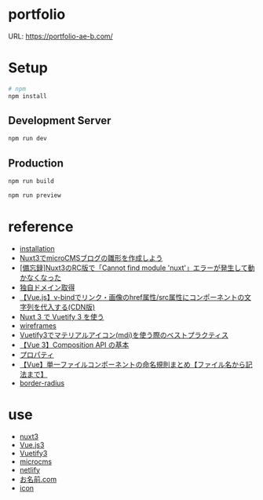 # portfolio

URL: https://portfolio-ae-b.com/

# Setup

```bash
# npm
npm install
```

## Development Server

```bash
npm run dev
```

## Production

```bash
npm run build
```

```bash
npm run preview
```

# reference

- [installation](https://nuxt.com/docs/getting-started/installation)
- [Nuxt3でmicroCMSブログの雛形を作成しよう](https://blog.microcms.io/nuxt3-create-blog/)
- [[備忘録]Nuxt3のRC版で「Cannot find module 'nuxt'」エラーが発生して動かなくなった](https://qiita.com/teracy164/items/e86f94d8ea4a5d663b66)
- [独自ドメイン取得](https://ralacode.com/blog/post/add-onamae-domain-to-netlify/)
- [【Vue.js】v-bindでリンク・画像のhref属性/src属性にコンポーネントの文字列を代入する(CDN版)](https://tkstock.site/2022/07/06/vue-js-v-bind-href-src-component-string-error/)
- [Nuxt 3 で Vuetify 3 を使う](https://zenn.dev/coedo/articles/nuxt3-vuetify3)
- [wireframes](https://vuetifyjs.com/en/getting-started/wireframes/)
- [Vuetify3でマテリアルアイコン(mdi)を使う際のベストプラクティス](https://zenn.dev/ichii731/articles/66b4cf79d2cae6)
- [【Vue 3】Composition API の基本](https://b1san-blog.com/post/vue/vue-3-composition-api/)
- [プロパティ](https://ja.vuejs.org/guide/components/props.html#prop-passing-details)
- [【Vue】単一ファイルコンポーネントの命名規則まとめ【ファイル名から記法まで】](https://qiita.com/ngron/items/ab2a17ae483c95a2f15e)
- [border-radius](https://vuetifyjs.com/en/styles/border-radius/)

# use

- [nuxt3](https://nuxt.com/)
- [Vue.js3](https://ja.vuejs.org/guide/introduction.html)
- [Vuetify3](https://vuetifyjs.com/en/)
- [microcms](https://microcms.io/)
- [netlify](https://www.netlify.com/)
- [お名前.com](https://www.onamae.com/)
- [icon](https://pictogrammers.com/library/mdi/)